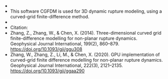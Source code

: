 +
+ This software CGFDM is used for 3D dynamic rupture modeling, using a curved-grid finite-difference method.
+
+ Citation:
+ Zhang, Z., Zhang, W., & Chen, X. (2014). Three-dimensional curved grid finite-difference modelling for non-planar rupture dynamics. Geophysical Journal International, 199(2), 860–879. https://doi.org/10.1093/gji/ggu308 
+ Zhang, W., Zhang, Z., Li, M., & Chen, X. (2020). GPU implementation of curved-grid finite difference modelling for non-planar rupture dynamics. Geophysical Journal International, 222(3), 2121–2135. https://doi.org/10.1093/gji/ggaa290
